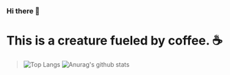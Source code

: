 ### Hi there 👋

<!--
**ErnestoGonA/ErnestoGonA** is a ✨ _special_ ✨ repository because its `README.md` (this file) appears on your GitHub profile.

Here are some ideas to get you started:

- 🔭 I’m currently working ...
- 🌱 I’m currently learning to do some tricks on python.
- 👯 I’m looking to collaborate on ...
- 🤔 I’m looking for help with ...
- 💬 Ask me about ...
- 📫 How to reach me: ...
- 😄 Pronouns: ...
- ⚡ Fun fact: ...
-->

# This is a creature fueled by coffee. ☕

>![Top Langs](https://github-readme-stats.vercel.app/api/top-langs/?username=ernestogona&theme=radical)
>![Anurag's github stats](https://github-readme-stats.vercel.app/api?username=ernestogona&theme=radical)
